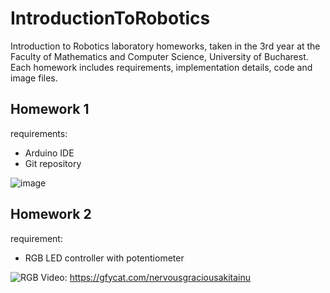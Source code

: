 # IntroductionToRobotics
Introduction to Robotics laboratory homeworks, taken in the 3rd year at the Faculty of Mathematics and Computer Science, University of Bucharest. Each homework includes requirements, implementation details, code and image files.

## Homework 1
requirements:
- Arduino IDE
- Git repository

![image](https://user-images.githubusercontent.com/61291904/138046528-0145df05-f193-4c42-94cc-e06b6c6a5578.png)

## Homework 2
requirement:
- RGB LED controller with potentiometer

![RGB](https://user-images.githubusercontent.com/61291904/138946361-9f926bf9-748b-4615-a74e-7a29adce973b.jpeg)
Video: https://gfycat.com/nervousgraciousakitainu
